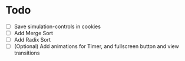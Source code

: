 # Todo 

- [ ] Save simulation-controls in cookies
- [ ] Add Merge Sort
- [ ] Add Radix Sort
- [ ] (Optional) Add animations for Timer, and fullscreen button and view transitions